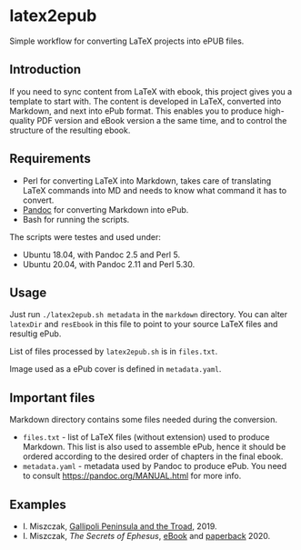 # latex2epub

Simple workflow for converting LaTeX projects into ePUB files.

## Introduction

If you need to sync content from LaTeX with ebook, this project gives you a
template to start with. The content is developed in LaTeX, converted into
Markdown, and next into ePub format. This enables you to produce high-quality 
PDF version and eBook version a the same time, and to control the structure
of the resulting ebook.

## Requirements

* Perl for converting LaTeX into Markdown, takes care of translating LaTeX
  commands into MD and needs to know what command it has to convert.
* [Pandoc](https://pandoc.org/) for converting Markdown into ePub.
* Bash for running the scripts.

The scripts were testes and used under:
* Ubuntu 18.04, with Pandoc 2.5 and Perl 5.
* Ubuntu 20.04, with Pandoc 2.11 and Perl 5.30.

## Usage

Just run 
```./latex2epub.sh metadata``` 
in the `markdown` directory. You can alter `latexDir` and `resEbook` in this file to point to your source LaTeX files and resultig ePub.

List of files processed by `latex2epub.sh` is in `files.txt`.

Image used as a ePub cover is defined in `metadata.yaml`.

## Important files

Markdown directory contains some files needed during the conversion.

* `files.txt` - list of LaTeX files (without extension) used to produce Markdown.
  This list is also used to assemble ePub, hence it should be ordered according to the 
  desired order of chapters in the final ebook.
* `metadata.yaml` - metadata used by Pandoc to produce ePub. You need to consult
  https://pandoc.org/MANUAL.html for more info.

## Examples

* I. Miszczak, [Gallipoli Peninsula and the Troad](https://www.amazon.com/gp/product/B07NCQPD9Y/), 2019.
* I. Miszczak, *The Secrets of Ephesus*, [eBook](https://www.amazon.com/gp/product/B07NCQPD9Y/) and [paperback](https://www.amazon.com/dp/8395654014/) 2020.
